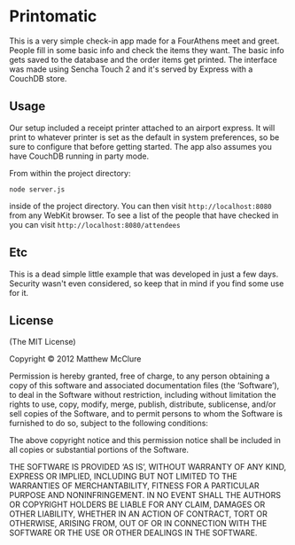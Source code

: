 # Printomatic

This is a very simple check-in app made for a FourAthens meet and greet. People fill in some basic info and check the items they want. The basic info gets saved to the database and the order items get printed. The interface was made using Sencha Touch 2 and it's served by Express with a CouchDB store.

## Usage

Our setup included a receipt printer attached to an airport express. It will print to whatever printer is set as the default in system preferences, so be sure to configure that before getting started. The app also assumes you have CouchDB running in party mode. 

From within the project directory:

    node server.js

inside of the project directory. You can then visit `http://localhost:8080` from any WebKit browser. To see a list of the people that have checked in you can visit `http://localhost:8080/attendees`

## Etc

This is a dead simple little example that was developed in just a few days. Security wasn't even considered, so keep that in mind if you find some use for it.

## License
(The MIT License)

Copyright © 2012 Matthew McClure

Permission is hereby granted, free of charge, to any person obtaining a copy of this software and associated documentation files (the ‘Software’), to deal in the Software without restriction, including without limitation the rights to use, copy, modify, merge, publish, distribute, sublicense, and/or sell copies of the Software, and to permit persons to whom the Software is furnished to do so, subject to the following conditions:

The above copyright notice and this permission notice shall be included in all copies or substantial portions of the Software.

THE SOFTWARE IS PROVIDED ‘AS IS’, WITHOUT WARRANTY OF ANY KIND, EXPRESS OR IMPLIED, INCLUDING BUT NOT LIMITED TO THE WARRANTIES OF MERCHANTABILITY, FITNESS FOR A PARTICULAR PURPOSE AND NONINFRINGEMENT. IN NO EVENT SHALL THE AUTHORS OR COPYRIGHT HOLDERS BE LIABLE FOR ANY CLAIM, DAMAGES OR OTHER LIABILITY, WHETHER IN AN ACTION OF CONTRACT, TORT OR OTHERWISE, ARISING FROM, OUT OF OR IN CONNECTION WITH THE SOFTWARE OR THE USE OR OTHER DEALINGS IN THE SOFTWARE.